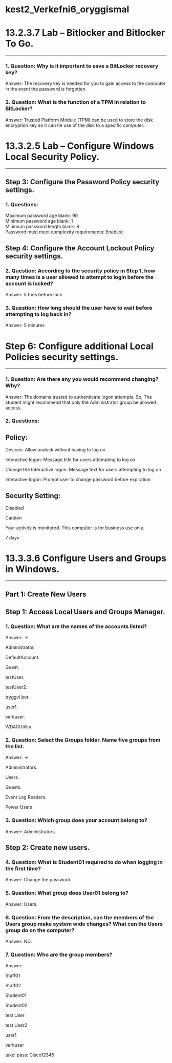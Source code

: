# kest2_Verkefni6_oryggismal



# 13.2.3.7 Lab – Bitlocker and Bitlocker To Go.
--------------------
### 1. Question: Why is it important to save a BitLocker recovery key?
Answer: The recovery key is needed for you to gain access to the computer in the event the password is forgotten.

### 2. Question: What is the function of a TPM in relation to BitLocker?
Answer: Trusted Platform Module (TPM) can be used to store the disk encryption key so it can tie use of the disk to a specific computer.


# 13.3.2.5 Lab – Configure Windows Local Security Policy.
--------------------
## Step 3:  Configure the Password Policy security settings.

### 1. Questions:
  Maximum password age blank: 90 <br />
  Minimum password age blank: 1 <br />
  Minimum password length blank: 8 <br />
  Password must meet complexity requirements: Enabled
  
## Step 4:  Configure the Account Lockout Policy security settings.

### 2. Question: According to the security policy in Step 1, how many times is a user allowed to attempt to login before the account is locked?
Answer: 5 tries before lock

### 3. Question: How long should the user have to wait before attempting to log back in?
Answer: 5 minutes


# Step 6:  Configure additional Local Policies security settings.
--------------------

### 1. Question: Are there any you would recommend changing? Why?
Answer: The domains trusted to authenticate logon attempts. So, The student might recommend that only the Administrator group be allowed access.

### 2. Questions:
Policy:
-----
   Devices: Allow undock without having to log on
   
   Interactive logon: Message title for users attempting to log on
   
   Change the Interactive logon: Message text for users attempting to log on
   
   Interactive logon: Prompt user to change password before expiration


Security Setting:
-----
   Disabled
   
   Caution
   
   Your activity is monitored. This computer is for business use only.
   
   7 days
   
   
# 13.3.3.6 Configure Users and Groups in Windows.
--------------------
## Part 1:  Create New Users

## Step 1:  Access Local Users and Groups Manager.
### 1. Question: What are the names of the accounts listed?
Answer: ->

  Administrator.
  
  DefaultAccount.
  
  Guest.
  
  testUser.
  
  testUser2.
  
  tryggvi þor.
  
  user1.
  
  verkuser.
  
  WDAGUtility.

### 2. Question: Select the Groups folder. Name five groups from the list.
Answer: ->

  Administrators.
  
  Users.
  
  Guests.
  
  Event Log Readers.
  
  Power Users.

### 3. Question: Which group does your account belong to?
Answer: Administrators.

## Step 2:  Create new users.
### 4. Question: What is Student01 required to do when logging in the first time?
Answer: Change the password.

### 5. Question: What group does User01 belong to?
Answer: Users.

### 6. Question: From the description, can the members of the Users group make system wide changes? What can the Users group do on the computer?
Answer: NO.

### 7. Question: Who are the group members?
Answer:

  Staff01
  
  Staff02
  
  Student01
  
  Student02
  
  test User
  
  test User2
  
  user1
  
  verkuser



take! pass:  Cisco12345







